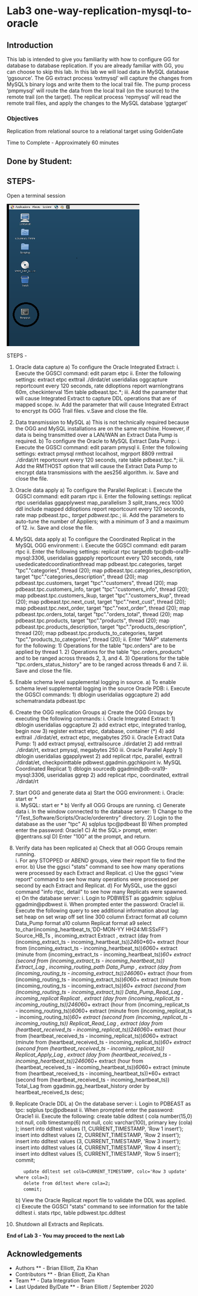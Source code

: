 # Lab3 one-way-replication-mysql-to-oracle

## Introduction

This lab is intended to give you familiarity with how to configure GG for database to database replication. If you are already familiar with GG, you can choose to skip this lab.
In this lab we will load data in MySQL database ‘ggsource’. The GG extract process ‘extmysql’ will
capture the changes from MySQL’s binary logs and write them to the local trail file. The pump process
‘pmpmysql’ will route the data from the local trail (on the source) to the remote trail (on the target). The replicat process ‘repmysql’ will read the remote trail files, and apply the changes to the MySQL database ‘ggtarget’

### Objectives
Replication from relational source to a relational target using GoldenGate

Time to Complete -
Approximately 60 minutes

## Done by Student:


## STEPS-


Open a terminal session

![](./images/terminal2.png)

STEPS -
1. Oracle data capture
   a) To configure the Oracle Integrated Extract:
      i. Execute the GGSCI command: edit param etpc
	  ii. Enter the following settings:
	      extract etpc
          exttrail ./dirdat/et
          useridalias oggcapture
          reportcount every 120 seconds, rate
          ddloptions report
          warnlongtrans 60m, checkinterval 15m
          table pdbeast.tpc.*;
	  iii. Add the parameter that will cause Integrated Extract to capture DDL operations that are of mapped scope.
	  iv. Add the parameter that will cause Integrated Extract to encrypt its OGG Trail files.
	  v.Save and close the file.
   
2. Data transmission to MySQL
   a) This is not technically required because the OGG and MySQL installations are on the same machine. However, if data is being transmitted over a LAN/WAN an Extract Data Pump is required.
   b) To configure the Oracle to MySQL Extract Data Pump:
      i. Execute the GGSCI command: edit param pmysql
	  ii. Enter the following settings:
	      extract pmysql
          rmthost localhost, mgrport 8809
          rmttrail ./dirdat/rt
          reportcount every 120 seconds, rate
          table pdbeast.tpc.*;
	  iii. Add the RMTHOST option that will cause the Extract Data Pump to encrypt data transmissions with the aes256 algorithm.
	  iv. Save and close the file.
	  
3. Oracle data apply
   a) To configure the Parallel Replicat:
      i. Execute the GGSCI command: edit param rtpc
	  ii. Enter the following settings:
	      replicat rtpc
          useridalias ggapplywest
          map_parallelism 3
          split_trans_recs 1000
		  ddl include mapped
		  ddloptions report
          reportcount every 120 seconds, rate
          map pdbeast.tpc.*, target pdbwest.tpc.*;
iii. Add the parameters to auto-tune the number of Appliers; with a minimum of 3 and a maximum of 12.
	  iv. Save and close the file.

4. MySQL data apply
   a) To configure the Coordinated Replicat in the MySQL OGG environment:
       i. Execute the GGSCI command: edit param rtpc
	   ii. Enter the following settings:
	       replicat rtpc
           targetdb tpc@db-ora19-mysql:3306, useridalias ggapply
           reportcount every 120 seconds, rate
           usededicatedcoordinationthread
		   map pdbeast.tpc.categories, target "tpc"."categories", thread (20);
           map pdbeast.tpc.categories_description, target "tpc"."categories_description", thread (20);
           map pdbeast.tpc.customers, target "tpc"."customers", thread (20);
           map pdbeast.tpc.customers_info, target "tpc"."customers_info", thread (20);
           map pdbeast.tpc.customers_lkup, target "tpc"."customers_lkup", thread (20);
           map pdbeast.tpc.next_cust, target "tpc"."next_cust", thread (20);
           map pdbeast.tpc.next_order, target "tpc"."next_order", thread (20);
           map pdbeast.tpc.orders_total, target "tpc"."orders_total", thread (20);
           map pdbeast.tpc.products, target "tpc"."products", thread (20);
           map pdbeast.tpc.products_description, target "tpc"."products_description", thread (20);
           map pdbeast.tpc.products_to_categories, target "tpc"."products_to_categories", thread (20);
	   ii. Enter "MAP" statements for the following:
	       1) Operations for the table "tpc.orders" are to be applied by thread 1.
		   2) Operations for the table "tpc.orders_products" and to be ranged across threads 2, 3, and 4.
		   3) Operations for the table "tpc.orders_status_history" are to be ranged across threads 6 and 7.
	   iii. Save and close the file.
	
5. Enable schema level supplemental logging in source.
    a) To enable schema level supplemental logging in the source Oracle PDB:
	   i. Execute the GGSCI commands:
	      1) dblogin useridalias oggcapture
		  2) add schematrandata pdbeast.tpc
		  
6. Create the OGG replication Groups
   a) Create the OGG Groups by executing the following commands:
      i. Oracle Integrated Extract:
	     1) dblogin useridalias oggcapture
		 2) add extract etpc, integrated tranlog, begin now
		 3) register extract etpc, database, container (*)
		 4) add exttrail ./dirdat/et, extract etpc, megabytes 250
      ii. Oracle Extract Data Pump:
	     1) add extract pmysql, exttrailsource ./dirdat/et
		 2) add rmttrail ./dirdat/rt, extract pmysql, megabytes 250
      iii. Oracle Parallel Apply
	       1) dblogin useridalias ggapplywest
		   2) add replicat rtpc, parallel, exttrail ./dirdat/et, checkpointtable pdbwest.ggadmin.ggchkpoint
      iv. MySQL Coordinated Replicat
          1) dblogin sourcedb ggadmin@db-ora19-mysql:3306, useridalias ggrep
          2) add replicat rtpc, coordinated, exttrail ./dirdat/rt

7. Start OGG and generate data
   a) Start the OGG environment:
      i. Oracle: start er *   
	  ii. MySQL: start er *
   b) Verify all OGG Groups are running.
   c) Generate data
      i. In the window connected to the database server:
	     1) Change to the "/Test_Software/Scripts/Oracle/orderentry" directory.
		 2) Login to the database as the user "tpc"
		    A) sqlplus tpc@pdbeast
			B) When prompted enter the password: Oracle1
			C) At the SQL> prompt, enter: @gentrans.sql
			D) Enter "100" at the prompt, and return.

8. Verify data has been replicated
   a) Check that all OGG Groups remain running.			
       i. For any STOPPED or ABEND groups, view their report file to find the error.
   b) Use the ggsci "stats" command to see how many operations were processed by each Extract and Replicat.
   c) Use the ggsci "view report" command to see how many operations were processed per second by each Extract and Replicat.
   d) For MySQL, use the ggsci command "info rtpc, detail" to see how many Replicats were spawned.
   e) On the database server:
      i. Login to PDBWEST as ggadmin: sqlplus ggadmin@pdbwest
	  ii. When prompted enter the password: Oracle1
	  iii. Execute the following query to see additional information about lag:  
      set heap on
      set wrap off
      set line 300
      column Extract format a9
      column Data_Pump format a10
      column Replicat format a9
select to_char(incoming_heartbeat_ts,'DD-MON-YY HH24:MI:SSxFF') Source_HB_Ts
       , incoming_extract Extract
       , extract (day from (incoming_extract_ts - incoming_heartbeat_ts))*24*60*60+
         extract (hour from (incoming_extract_ts - incoming_heartbeat_ts))*60*60+
         extract (minute from (incoming_extract_ts - incoming_heartbeat_ts))*60+
         extract (second from (incoming_extract_ts - incoming_heartbeat_ts)) Extract_Lag
       , incoming_routing_path Data_Pump
       , extract (day from (incoming_routing_ts - incoming_extract_ts))*24*60*60+
         extract (hour from (incoming_routing_ts - incoming_extract_ts))*60*60+
         extract (minute from (incoming_routing_ts - incoming_extract_ts))*60+
         extract (second from (incoming_routing_ts - incoming_extract_ts)) Data_Pump_Read_Lag
       , incoming_replicat Replicat
       , extract (day from (incoming_replicat_ts - incoming_routing_ts))*24*60*60+
         extract (hour from (incoming_replicat_ts - incoming_routing_ts))*60*60+
         extract (minute from (incoming_replicat_ts - incoming_routing_ts))*60+
         extract (second from (incoming_replicat_ts - incoming_routing_ts)) Replicat_Read_Lag
       , extract (day from (heartbeat_received_ts - incoming_replicat_ts))*24*60*60+
         extract (hour from (heartbeat_received_ts - incoming_replicat_ts))*60*60+
         extract (minute from (heartbeat_received_ts - incoming_replicat_ts))*60+
         extract (second from (heartbeat_received_ts - incoming_replicat_ts)) Replicat_Apply_Lag
       , extract (day from (heartbeat_received_ts - incoming_heartbeat_ts))*24*60*60+
         extract (hour from (heartbeat_received_ts - incoming_heartbeat_ts))*60*60+
         extract (minute from (heartbeat_received_ts - incoming_heartbeat_ts))*60+
         extract (second from (heartbeat_received_ts - incoming_heartbeat_ts)) Total_Lag
      from ggadmin.gg_heartbeat_history order by heartbeat_received_ts desc;

 9. Replicate Oracle DDL 
    a) On the database server:
      i. Login to PDBEAST as tpc: sqlplus tpc@pdbeast
	  ii. When prompted enter the password: Oracle1
	  iii. Execute the following:
	       create table ddltest (
           cola number(15,0) not null,
           colb timestamp(6) not null,
           colc varchar(100),
           primary key (cola)
           );
           insert into ddltest values (1, CURRENT_TIMESTAMP, 'Row 1 insert');
           insert into ddltest values (2, CURRENT_TIMESTAMP, 'Row 2 insert');
           insert into ddltest values (3, CURRENT_TIMESTAMP, 'Row 3 insert');
           insert into ddltest values (4, CURRENT_TIMESTAMP, 'Row 4 insert');
           insert into ddltest values (5, CURRENT_TIMESTAMP, 'Row 5 insert');
           commit;

           update ddltest set colb=CURRENT_TIMESTAMP, colc='Row 3 update' where cola=3;
           delete from ddltest where cola=2;
           commit;
    b) View the Oracle Replicat report file to validate the DDL was applied.
	c) Execute the GGSCI "stats" command to see information for the table ddltest
	   i. stats rtpc, table pdbwest.tpc.ddltest 

 10. Shutdown all Extracts and Replicats.

**End of Lab 3 - You may proceed to the next Lab**

## Acknowledgements

  * Authors ** - Brian Elliott, Zia Khan
  * Contributors ** - Brian Elliott, Zia Khan
  * Team ** - Data Integration Team
  * Last Updated By/Date ** - Brian Elliott / September 2020
